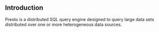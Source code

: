 ## Introduction


Presto is a distributed SQL query engine designed to query large data sets distributed over one or more heterogeneous data sources.



